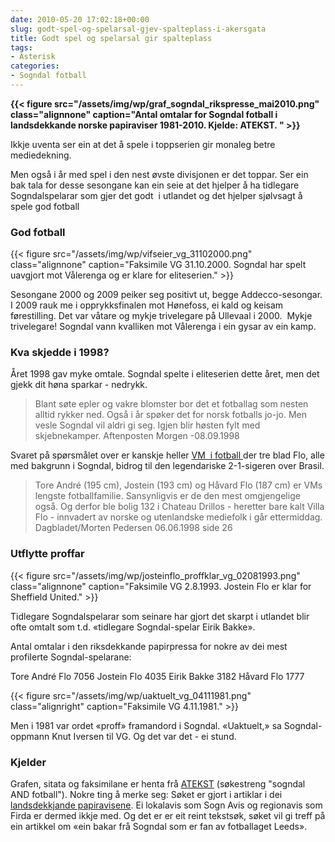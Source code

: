 ```yaml
---
date: 2010-05-20 17:02:18+00:00
slug: godt-spel-og-spelarsal-gjev-spalteplass-i-akersgata
title: Godt spel og spelarsal gir spalteplass
tags: 
- Asterisk
categories:
- Sogndal fotball
---
```


**{{< figure src="/assets/img/wp/graf_sogndal_rikspresse_mai2010.png" class="alignnone" caption="Antal omtalar for Sogndal fotball i landsdekkande norske papiraviser 1981-2010. Kjelde: ATEKST. " >}}**

Ikkje uventa ser ein at det å spele i toppserien gir monaleg betre mediedekning.

<!--more-->

Men også i år med spel i den nest øvste divisjonen er det toppar. Ser ein bak tala for desse sesongane kan ein seie at det hjelper å ha tidlegare Sogndalspelarar som gjer det godt  i utlandet og det hjelper sjølvsagt å spele god fotball





### God fotball


{{< figure src="/assets/img/wp/vifseier_vg_31102000.png" class="alignnone" caption="Faksimile VG 31.10.2000. Sogndal har spelt uavgjort mot Vålerenga og er klare for eliteserien." >}}

Sesongane 2000 og 2009 peiker seg positivt ut, begge Addecco-sesongar. I 2009 rauk me i opprykksfinalen mot Hønefoss, ei kald og keisam førestilling. Det var våtare og mykje trivelegare på Ullevaal i 2000.  Mykje trivelegare! Sogndal vann kvalliken mot Vålerenga i ein gysar av ein kamp.


### Kva skjedde i 1998?


Året 1998 gav myke omtale. Sogndal spelte i eliteserien dette året, men det gjekk dit høna sparkar - nedrykk.


<blockquote>Blant søte epler og vakre blomster bor det et fotballag som nesten  alltid rykker ned. Også i år spøker det for norsk fotballs jo-jo. Men  vesle Sogndal  vil aldri gi seg. Igjen blir høsten fylt med skjebnekamper.
Aftenposten Morgen -08.09.1998</blockquote>


Svaret på spørsmålet over er kanskje heller [VM  i fotball ](http://no.wikipedia.org/wiki/VM_i_fotball_1998)der tre blad Flo, alle med bakgrunn i Sogndal, bidrog til den legendariske 2-1-sigeren over Brasil.


<blockquote>Tore André (195 cm), Jostein (193 cm) og Håvard Flo (187 cm) er VMs lengste fotballfamilie. Sansynligvis er de den mest omgjengelige også. Og derfor ble bolig 132 i Chateau Drillos - heretter bare kalt Villa Flo - innvadert av norske og utenlandske mediefolk i går ettermiddag.
Dagbladet/Morten Pedersen 06.06.1998 side 26</blockquote>




### Utflytte proffar


{{< figure src="/assets/img/wp/josteinflo_proffklar_vg_02081993.png" class="alignnone" caption="Faksimile VG 2.8.1993. Jostein Flo er klar for Sheffield United." >}}

Tidlegare Sogndalspelarar som seinare har gjort det skarpt i utlandet blir ofte omtalt som t.d. «tidlegare Sogndal-spelar Eirik Bakke».

Antal omtalar i den riksdekkande papirpressa for nokre av dei mest profilerte Sogndal-spelarane:

Tore André Flo 7056
Jostein Flo 4035
Eirik Bakke 3182
Håvard Flo 1777

{{< figure src="/assets/img/wp/uaktuelt_vg_04111981.png" class="alignright" caption="Faksimile VG 4.11.1981." >}}

Men i 1981 var ordet «proff» framandord i Sogndal. «Uaktuelt,» sa Sogndal-oppmann Knut Iversen til VG. Og det var det - ei stund.


### Kjelder


Grafen, sitata og faksimilane er henta frå [ATEKST](https://web.retriever-info.com/services/archive.html) (søkestreng "sogndal AND  fotball"). Nokre ting å merke seg: Søket er gjort i artiklar i dei [landsdekkjande  papiravisene](http://nn.wikipedia.org/wiki/Kategori:Norske_riksdekkjande_aviser). Ei lokalavis som Sogn Avis og regionavis som Firda er  dermed ikkje med. Og det er er eit reint tekstsøk, søket vil gi treff  på ein artikkel om «ein bakar frå Sogndal som er fan av fotballaget  Leeds».
